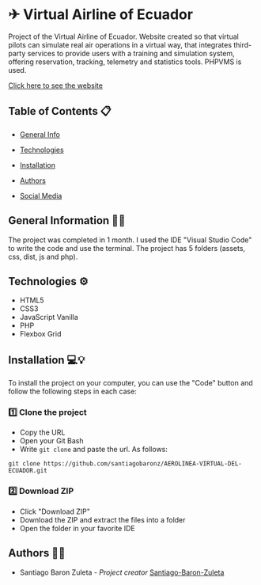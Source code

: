 # ✈ Virtual Airline of Ecuador

Project of the Virtual Airline of Ecuador. Website created so that virtual pilots can simulate real air operations in a virtual way, that integrates third-party services to provide users with a training and simulation system, offering reservation, tracking, telemetry and statistics tools. PHPVMS is used.

[Click here to see the website](http://aerolineavirtualdelecuador.com/)

## Table of Contents 📋
- [General Info](#general-information)

- [Technologies](#technologies)

- [Installation](#installation)

- [Authors](#Authors)

- [Social Media](#Social-media)

## General Information 🙋‍♂️

The project was completed in 1 month. I used the IDE "Visual Studio Code" to write the code and use the terminal. The project has 5 folders (assets, css, dist, js and php).

## Technologies ⚙️

- HTML5
- CSS3
- JavaScript Vanilla
- PHP
- Flexbox Grid

## Installation 💻💡

To install the project on your computer, you can use the "Code" button and follow the following steps in each case:

### 1️⃣ Clone the project

- Copy the URL
- Open your Git Bash
- Write ``` git clone ``` and paste the url. As follows:

``` 
git clone https://github.com/santiagobaronz/AEROLINEA-VIRTUAL-DEL-ECUADOR.git
```

### 2️⃣ Download ZIP

- Click "Download ZIP"
- Download the ZIP and extract the files into a folder
- Open the folder in your favorite IDE

## Authors 🦸‍♀️

- Santiago Baron Zuleta - *Project creator* [Santiago-Baron-Zuleta](https://github.com/santiagobaronz)

